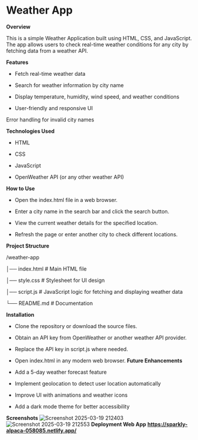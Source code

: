 # Weather App

**Overview**

This is a simple Weather Application built using HTML, CSS, and JavaScript. The app allows users to check real-time weather conditions for any city by fetching data from a weather API.

**Features**

* Fetch real-time weather data

* Search for weather information by city name

* Display temperature, humidity, wind speed, and weather conditions

* User-friendly and responsive UI

Error handling for invalid city names

**Technologies Used**

* HTML

* CSS

* JavaScript

* OpenWeather API (or any other weather API)

**How to Use**

* Open the index.html file in a web browser.

* Enter a city name in the search bar and click the search button.

* View the current weather details for the specified location.

* Refresh the page or enter another city to check different locations.

**Project Structure**

/weather-app

│── index.html   # Main HTML file

│── style.css    # Stylesheet for UI design

│── script.js    # JavaScript logic for fetching and displaying weather data

└── README.md    # Documentation

**Installation**

* Clone the repository or download the source files.

* Obtain an API key from OpenWeather or another weather API provider.

* Replace the API key in script.js where needed.

* Open index.html in any modern web browser.
**Future Enhancements**

* Add a 5-day weather forecast feature

* Implement geolocation to detect user location automatically

* Improve UI with animations and weather icons

* Add a dark mode theme for better accessibility

**Screenshots**
![Screenshot 2025-03-19 212403](https://github.com/user-attachments/assets/30c5827c-f790-4283-a2d9-df2aeb8ad13d)
![Screenshot 2025-03-19 212553](https://github.com/user-attachments/assets/6e6dbba0-f17a-47b3-a03f-bdbe29ae5517)
**Deployment Web App**
**https://sparkly-alpaca-058085.netlify.app/**
